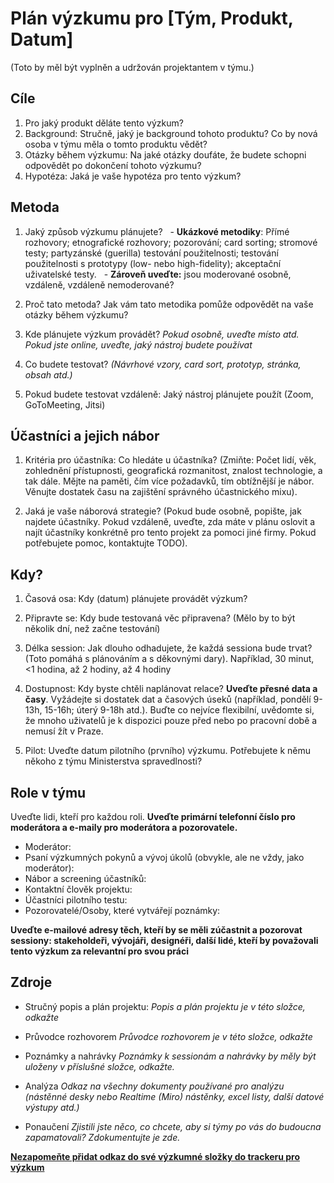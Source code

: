 # Plán výzkumu pro [Tým, Produkt, Datum]
(Toto by měl být vyplněn a udržován projektantem v týmu.) 

## Cíle
1. Pro jaký produkt děláte tento výzkum?
2. Background: Stručně, jaký je background tohoto produktu? Co by nová osoba v týmu měla o tomto produktu vědět?
3. Otázky během výzkumu: Na jaké otázky doufáte, že budete schopni odpovědět po dokončení tohoto výzkumu?
4. Hypotéza: Jaká je vaše hypotéza pro tento výzkum?

## Metoda

1. Jaký způsob výzkumu plánujete?
  - **Ukázkové metodiky**: Přímé rozhovory; etnografické rozhovory; pozorování; card sorting; stromové testy; partyzánské (guerilla) testování použitelnosti; testování použitelnosti s prototypy (low- nebo high-fidelity); akceptační uživatelské testy.
  - **Zároveň uveďte:** jsou moderované osobně, vzdáleně, vzdáleně nemoderované?
  
2. Proč tato metoda? Jak vám tato metodika pomůže odpovědět na vaše otázky během výzkumu?

3. Kde plánujete výzkum provádět? *Pokud osobně, uveďte místo atd. Pokud jste online, uveďte, jaký nástroj budete používat*

4. Co budete testovat? *(Návrhové vzory, card sort, prototyp, stránka, obsah atd.)*

5. Pokud budete testovat vzdáleně: Jaký nástroj plánujete použít (Zoom, GoToMeeting, Jitsi)

## Účastníci a jejich nábor

1. Kritéria pro účastníka: Co hledáte u účastníka?
(Zmiňte: Počet lidí, věk, zohlednění přístupnosti, geografická rozmanitost, znalost technologie, a tak dále. Mějte na paměti, čím více požadavků, tím obtížnější je nábor. Věnujte dostatek času na zajištění správného účastnického mixu).

2. Jaká je vaše náborová strategie?
(Pokud bude osobně, popište, jak najdete účastníky. Pokud vzdáleně, uveďte, zda máte v plánu oslovit a najít účastníky konkrétně pro tento projekt za pomoci jiné firmy. Pokud potřebujete pomoc, kontaktujte TODO).

## Kdy? 
1. Časová osa: Kdy (datum) plánujete provádět výzkum?

2. Připravte se: Kdy bude testovaná věc připravena? (Mělo by to být několik dní, než začne testování)

3. Délka session: Jak dlouho odhadujete, že každá sessiona bude trvat? (Toto pomáhá s plánováním a s děkovnými dary). Například, 30 minut, <1 hodina, až 2 hodiny, až 4 hodiny

4. Dostupnost: Kdy byste chtěli naplánovat relace? **Uveďte přesné data a časy**. Vyžádejte si dostatek dat a časových úseků (například, pondělí 9-13h, 15-16h; úterý 9-18h atd.). Buďte co nejvíce flexibilní, uvědomte si, že mnoho uživatelů je k dispozici pouze před nebo po pracovní době a nemusí žít v Praze.

5. Pilot: Uveďte datum pilotního (prvního) výzkumu. Potřebujete k němu někoho z týmu Ministerstva spravedlnosti? 

## Role v týmu

Uveďte lidi, kteří pro každou roli. **Uveďte primární telefonní číslo pro moderátora a e-maily pro moderátora a pozorovatele.**
- Moderátor:
- Psaní výzkumných pokynů a vývoj úkolů (obvykle, ale ne vždy, jako moderátor):
- Nábor a screening účastníků:
- Kontaktní člověk projektu:
- Účastníci pilotního testu:
- Pozorovatelé/Osoby, které vytvářejí poznámky:

**Uveďte e-mailové adresy těch, kteří by se měli zúčastnit a pozorovat sessiony: stakeholdeři, vývojáři, designéři, další lidé, kteří by považovali tento výzkum za relevantní pro svou práci**

## Zdroje

- Stručný popis a plán projektu:
*Popis a plán projektu je v této složce, odkažte*

- Průvodce rozhovorem
*Průvodce rozhovorem je v této složce, odkažte*

- Poznámky a nahrávky
*Poznámky k sessionám a nahrávky by měly být uloženy v příslušné složce, odkažte.*

- Analýza
*Odkaz na všechny dokumenty používané pro analýzu (nástěnné desky nebo Realtime (Miro) nástěnky, excel listy, další datové výstupy atd.)*

- Ponaučení
*Zjistili jste něco, co chcete, aby si týmy po vás do budoucna zapamatovali? Zdokumentujte je zde.*

**[Nezapomeňte přidat odkaz do své výzkumné složky do trackeru pro výzkum](vyzkum-historie-sablona.md)**
